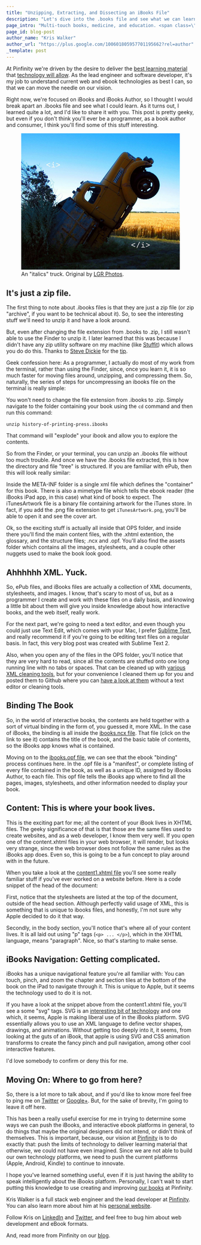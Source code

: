 ```yaml
---
title: "Unzipping, Extracting, and Dissecting an iBooks File"
description: "Let's dive into the .books file and see what we can learn about Apple's iBooks platform."
page_intro: "Multi-touch books, medicine, and education. <span class=\"sub\">It's what we do.</span>"
page_id: blog-post
author_name: "Kris Walker"
author_url: "https://plus.google.com/100601805957701195662?rel=author"
_template: post
---
```


At Pinfinity we're driven by the desire to deliver the
[best learning material](/blog/thank-you-for-coming)
that [technology will allow](/blog/creating-publishing-and-marketing-high-quality-ibooks).
As the lead engineer and software developer, it's my job to understand current web and ebook
technologies as best I can, so that we can move the needle on our vision.

Right now, we're focused on iBooks and iBooks Author, so I thought I would break apart an .ibooks
file and see what I could learn. As it turns out, I learned quite a lot, and I'd like to share it
with you. This post is pretty geeky, but even if you don't think you'll ever be a programmer,
as a book author and consumer, I think you'll find some of this stuff interesting.

<figure class="float-left">
	<img src="/assets/figures/sunk-truck-w700h600.jpg" width="700px" />
	<figcaption>
		An "italics" truck. Original by <a href="http://www.flickr.com/photos/lgrphotos/">LGR Photos</a>.
	</figcaption>
</figure>

## It's just a zip file.
The first thing to note about .ibooks files is that they are just a zip file (or zip "archive",
if you want to be technical about it). So, to see the interesting stuff we'll need to unzip
it and have a look around.

But, even after changing the file extension from .books to .zip, I still
wasn't able to use the Finder to unzip it. I later learned that this was
because I didn't have any zip utility software on my machine (like
[Stuffit](http://www.stuffit.com/mac-expander.html)) which allows you do do
this. Thanks to [Steve Dickie](https://plus.google.com/103412747657062364551/about) for the
[tip](https://plus.google.com/100601805957701195662/posts/5BABXpLMwyF).

Geek confession here: As a programmer, I actually do most of my work from the
terminal, rather than using the Finder, since, once you learn it, it is so
much faster for moving files around, unzipping, and compressing them. So,
naturally, the series of steps for uncompressing an ibooks file on the
terminal is really simple:

You won't need to change the file
extension from .ibooks to .zip. Simply navigate
to the folder containing your book using the `cd` command and then run this command:

	unzip history-of-printing-press.ibooks

That command will "explode" your ibook and allow you to explore the contents.

So from the Finder, or your terminal, you can unzip an .ibooks file without
too much trouble. And once we have the .ibooks file extracted, this is how the
directory and file "tree" is structured. If you are familiar with ePub, then
this will look really similar:

<script src="https://gist.github.com/kixxauth/5627361.js?file=filestructure.txt"></script>

Inside the META-INF folder is a single xml file which defines the "container" for this book. There
is also a mimetype file which tells the ebook reader (the iBooks iPad app, in this case) what kind of
book to expect. The iTunesArtwork file is a binary file containing artwork for the iTunes store. In fact,
if you add the .png file extension to get `iTunesArtwork.png`, you'll be able to open it and see the cover
art.

Ok, so the exciting stuff is actually all inside that OPS folder, and inside there you'll find the main
content files, with the .xhtml extention, the glossary, and the structure files; .ncx and .opf. You'll
also find the assets folder which contains all the images, stylesheets, and a couple other nuggets used
to make the book look good.

## Ahhhhhh XML. Yuck.
So, ePub files, and iBooks files are actually a collection of XML documents, stylesheets, and images.
I know, that's scary to most of us, but as a programmer I create and work with these files on a daily
basis, and knowing a little bit about them will give you inside knowledge about how interactive books,
and the web itself, really work.

For the next part, we're going to need a text editor, and even though you could just use Text Edit,
which comes with your Mac, I prefer
[Sublime Text](http://www.sublimetext.com/), and really recommend it if you're going to be
editing text files on a regular basis. In fact, this very blog post was created with Sublime Text 2.

Also, when you open any of the files in the OPS folder, you'll notice that they
are very hard to read, since all the contents are stuffed onto one long running
line with no tabs or spaces. That can be cleaned up with
[various XML cleaning tools](http://xmlprettyprint.com/), but
for your convenience I cleaned them up for you and posted them to Github
where you can
[have a look at them](https://github.com/pinfinity/ebooks_experiments/tree/master/ibooks/cleaned/history-of-printing-press/OPS)
without a text editor or cleaning tools.

## Binding The Book
So, in the world of interactive books, the contents are held together with a sort of virtual binding
in the form of, you guessed it, more XML. In the case of iBooks, the binding is all inside the
[ibooks.ncx file](https://github.com/pinfinity/ebooks_experiments/blob/master/ibooks/cleaned/history-of-printing-press/OPS/ibooks.ncx).
That file (click on the link to see it) contains the title of the book, and the
basic table of contents, so the iBooks app knows what is contained.

Moving on to the [ibooks.opf file](https://github.com/pinfinity/ebooks_experiments/blob/master/ibooks/cleaned/history-of-printing-press/OPS/ibooks.opf), we can see that the ebook "binding" process
continues here. In the .opf file is a "manifest", or complete listing of every file contained in the book,
as well as a unique ID, assigned by iBooks Author, to each file. This opf file tells the iBooks app
where to find all the pages, images, stylesheets, and other information needed to display your book.

## Content: This is where your book lives.
This is the exciting part for me; all the content of your iBook lives in XHTML files. The geeky significance
of that is that those are the same files used to create websites, and as a web developer, I know
them very well. If you open one of the content.xhtml files in your web browser, it will render, but
looks very strange, since the web browser does not follow the same rules as the iBooks app does.
Even so, this is going to be a fun concept to play around with in the future.

When you take a look at the [content1.xhtml file](https://github.com/pinfinity/ebooks_experiments/blob/master/ibooks/cleaned/history-of-printing-press/OPS/content1.xhtml)
you'll see some really familiar stuff if you've ever worked on a website before. Here is a code snippet
of the head of the document:

<script src="https://gist.github.com/kixxauth/5627361.js?file=content1-snippet.xhtml"></script>

First, notice that the stylesheets are listed at the top of the document,
outside of the head section.  Although perfectly valid usage of XML, this is
something that is unique to ibooks files, and honestly, I'm not sure why Apple
decided to do it that way.

Secondly, in the body section, you'll notice that's where all of your content
lives. It is all laid out using "p" tags (`<p> ... </p>`), which in the XHTML
language, means "paragraph". Nice, so that's starting to make sense.

## iBooks Navigation: Getting complicated.
iBooks has a unique navigational feature you're all familiar with: You can touch, pinch, and zoom the 
chapter and section tiles at the bottom of the book on the iPad to navigate through it. This is unique
to Apple, but it seems the technology used to do it is not.

If you have a look at the snippet above from the content1.xhtml file, you'll see a some "svg" tags.
SVG is an
[interesting bit of technology](http://en.wikipedia.org/wiki/Scalable_Vector_Graphics)
and one which, it seems, Apple is making liberal use of in the iBooks platform.
SVG essentially allows you to use an XML language to define vector shapes,
drawings, and animations. Without getting too deeply into it, it seems, from
looking at the guts of an iBook, that apple is using SVG and CSS animation
transforms to create the fancy pinch and pull navigation, among other cool
interactive features.

I'd love somebody to confirm or deny this for me.

## Moving On: Where to go from here?
So, there is a lot more to talk about, and if you'd like to know more
feel free to ping me on
[Twitter](https://twitter.com/kixxauth)
or
[Google+](https://plus.google.com/100601805957701195662/about/).
But, for the sake of brevity, I'm going to leave it off here.

This has been a really useful exercise for me in trying to determine some
ways we can push the iBooks, and interactive ebook platforms in general, to do
things that maybe the original designers did not intend, or didn't think of
themselves. This is important, because, our vision at [Pinfinity](/) is to do
exactly that: push the limits of technology to deliver learning material that
otherwise, we could not have even imagined. Since we are not able to build our
own technology platforms, we need to push the current platforms (Apple,
Android, Kindle) to continue to innovate.

I hope you've learned something useful, even if it is just having the ability to speak
intelligently about the iBooks platform. Personally, I can't wait to start putting
this knowledge to use creating and improving [our books](/books) at Pinfinity.

<div class="author-footer">

<p>
Kris Walker is a full stack web engineer and the lead developer at
<a href="/" title="Pinfity Website">Pinfinity</a>. You can also learn more about him at
his <a href="http://www.kixx.name" title="Kris Walker's website">personal website</a>.
</p>

<p>
Follow Kris on <a href="http://www.linkedin.com/in/kixx7/">LinkedIn</a> and
<a href="https://twitter.com/kixxauth">Twitter</a>, and feel free to bug him about
web development and eBook formats.
</p>

<p>
And, read more from Pinfinity on our
<a href="/">blog</a>.
</p>
</div>
